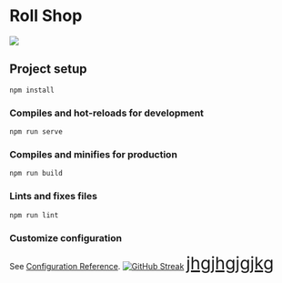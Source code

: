 # Roll Shop
![](https://komarev.com/ghpvc/?username=matmon12)
## Project setup
```
npm install
```

### Compiles and hot-reloads for development
```
npm run serve
```

### Compiles and minifies for production
```
npm run build
```

### Lints and fixes files
```
npm run lint
```

### Customize configuration
See [Configuration Reference](https://cli.vuejs.org/config/).
[![GitHub Streak](https://github-readme-streak-stats.herokuapp.com/?user=DenverCoder1)](https://git.io/streak-stats)
<a href="#"  style="font-size: 30px">jhgjhgjgjkg</a>
